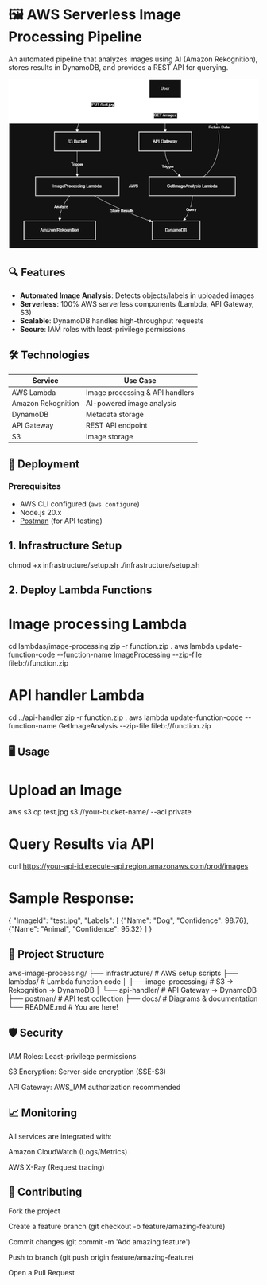 ﻿# 🖼️ AWS Serverless Image Processing Pipeline

An automated pipeline that analyzes images using AI (Amazon Rekognition), stores results in DynamoDB, and provides a REST API for querying.

![Architecture Diagram](./docs/architecture.png)

## 🔍 Features
- **Automated Image Analysis**: Detects objects/labels in uploaded images
- **Serverless**: 100% AWS serverless components (Lambda, API Gateway, S3)
- **Scalable**: DynamoDB handles high-throughput requests
- **Secure**: IAM roles with least-privilege permissions

## 🛠️ Technologies
| Service          | Use Case                          |
|------------------|-----------------------------------|
| AWS Lambda       | Image processing & API handlers   |
| Amazon Rekognition | AI-powered image analysis        |
| DynamoDB         | Metadata storage                  |
| API Gateway      | REST API endpoint                 |
| S3               | Image storage                     |

## 🚀 Deployment

### Prerequisites
- AWS CLI configured (`aws configure`)
- Node.js 20.x
- [Postman](https://www.postman.com/) (for API testing)

## 1. Infrastructure Setup
chmod +x infrastructure/setup.sh
./infrastructure/setup.sh

## 2. Deploy Lambda Functions
# Image processing Lambda
cd lambdas/image-processing
zip -r function.zip .
aws lambda update-function-code --function-name ImageProcessing --zip-file fileb://function.zip

# API handler Lambda
cd ../api-handler
zip -r function.zip .
aws lambda update-function-code --function-name GetImageAnalysis --zip-file fileb://function.zip

## 🖥️ Usage
# Upload an Image
aws s3 cp test.jpg s3://your-bucket-name/ --acl private

# Query Results via API
curl https://your-api-id.execute-api.region.amazonaws.com/prod/images

# Sample Response:
{
  "ImageId": "test.jpg",
  "Labels": [
    {"Name": "Dog", "Confidence": 98.76},
    {"Name": "Animal", "Confidence": 95.32}
  ]
}

## 📂 Project Structure
aws-image-processing/
├── infrastructure/       # AWS setup scripts
├── lambdas/              # Lambda function code
│   ├── image-processing/ # S3 → Rekognition → DynamoDB
│   └── api-handler/      # API Gateway → DynamoDB
├── postman/              # API test collection
├── docs/                 # Diagrams & documentation
└── README.md             # You are here!

## 🛡️ Security
IAM Roles: Least-privilege permissions

S3 Encryption: Server-side encryption (SSE-S3)

API Gateway: AWS_IAM authorization recommended

## 📈 Monitoring
All services are integrated with:

Amazon CloudWatch (Logs/Metrics)

AWS X-Ray (Request tracing)

## 🤝 Contributing
Fork the project

Create a feature branch (git checkout -b feature/amazing-feature)

Commit changes (git commit -m 'Add amazing feature')

Push to branch (git push origin feature/amazing-feature)

Open a Pull Request